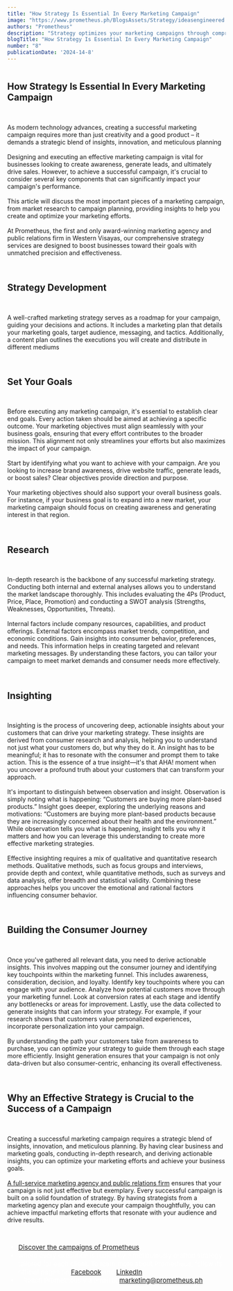 ```yaml
---
title: "How Strategy Is Essential In Every Marketing Campaign"
image: "https://www.prometheus.ph/BlogsAssets/Strategy/ideasengineered.jpg"
authors: "Prometheus"
description: "Strategy optimizes your marketing campaigns through comprehensive research, meticulous planning, creative execution, and continuous monitoring and adaptation, ensuring maximum impact and achieving desired outcomes."
blogTitle: "How Strategy Is Essential In Every Marketing Campaign"
number: "8"
publicationDate: '2024-14-8'
---
```


<div style="display: flex; flex-direction: column; gap: 1rem;">
  <!-- <img src="/BlogsAssets/creativepassion/benj1.jpg" alt="A photo of Prometheus Creative Director Benjamin Austin Pe" style="border-radius: 15px;"> -->
 <h2 className="text-[#FFFFFF] text-[18px] font-bold sm:text-[30px] pt-10 pb-1">
    How Strategy Is Essential In Every Marketing Campaign
  </h2>
  
<p className="text-[#FFFFFF] text-[15px] sm:text-[28px] pb-5 sm:pb-10">
    As modern technology advances, creating a successful marketing campaign requires more than just creativity and a good product – it demands a strategic blend of insights, innovation, and meticulous planning
<br/>
<br/>
Designing and executing an effective marketing campaign is vital for businesses looking to create awareness, generate leads, and ultimately drive sales. However, to achieve a successful campaign, it's crucial to consider several key components that can significantly impact your campaign's performance.
<br/>
<br/>This article will discuss the most important pieces of a marketing campaign, from market research to campaign planning, providing insights to help you create and optimize your marketing efforts.
<br/>
<br/>At Prometheus, the first and only award-winning marketing agency and public relations firm in Western Visayas, our comprehensive strategy services are designed to boost businesses toward their goals with unmatched precision and effectiveness.
  </p>

  <h2 className="text-[#FFFFFF] text-[18px] font-bold sm:text-[30px] pt-10 pb-1">
   Strategy Development
  </h2>
  <p className="text-[#FFFFFF] text-[15px] sm:text-[28px] pb-5 sm:pb-10">
A well-crafted marketing strategy serves as a roadmap for your campaign, guiding your decisions and actions. It includes a marketing plan that details your marketing goals, target audience, messaging, and tactics. Additionally, a content plan outlines the executions you will create and distribute in different mediums
  </p>
  
  <h2 className="text-[#FFFFFF] text-[18px] font-bold sm:text-[30px] pt-10 pb-1">
Set Your Goals
  </h2>

  <p className="text-[#FFFFFF] text-[15px] sm:text-[28px] pb-5 sm:pb-10">
Before executing any marketing campaign, it's essential to establish clear end goals. Every action taken should be aimed at achieving a specific outcome. Your marketing objectives must align seamlessly with your business goals, ensuring that every effort contributes to the broader mission. This alignment not only streamlines your efforts but also maximizes the impact of your campaign.
<br/>
<br/>
Start by identifying what you want to achieve with your campaign. Are you looking to increase brand awareness, drive website traffic, generate leads, or boost sales? Clear objectives provide direction and purpose.
<br/>
<br/>
Your marketing objectives should also support your overall business goals. For instance, if your business goal is to expand into a new market, your marketing campaign should focus on creating awareness and generating interest in that region.
  </p>
  
  <h2 className="text-[#FFFFFF] text-[18px] font-bold sm:text-[30px] pt-10 pb-1">
Research
  </h2>

  <p className="text-[#FFFFFF] text-[15px] sm:text-[28px] pb-5 sm:pb-10">
In-depth research is the backbone of any successful marketing strategy. Conducting both internal and external analyses allows you to understand the market landscape thoroughly. This includes evaluating the 4Ps (Product, Price, Place, Promotion) and conducting a SWOT analysis (Strengths, Weaknesses, Opportunities, Threats).
<br/>
<br/>
Internal factors include company resources, capabilities, and product offerings. External factors encompass market trends, competition, and economic conditions. Gain insights into consumer behavior, preferences, and needs. This information helps in creating targeted and relevant marketing messages. By understanding these factors, you can tailor your campaign to meet market demands and consumer needs more effectively.
  </p>

 <h2 className="text-[#FFFFFF] text-[18px] font-bold sm:text-[30px] pt-10 pb-1">
 Insighting
  </h2>
  <p className="text-[#FFFFFF] text-[15px] sm:text-[28px] pb-5 sm:pb-10">
Insighting is the process of uncovering deep, actionable insights about your customers that can drive your marketing strategy. These insights are derived from consumer research and analysis, helping you to understand not just what your customers do, but why they do it. An insight has to be meaningful; it has to resonate with the consumer and prompt them to take action. This is the essence of a true insight—it's that AHA! moment when you uncover a profound truth about your customers that can transform your approach.
<br/>
<br/>
It's important to distinguish between observation and insight. Observation is simply noting what is happening: “Customers are buying more plant-based products.” Insight goes deeper, exploring the underlying reasons and motivations: “Customers are buying more plant-based products because they are increasingly concerned about their health and the environment.” While observation tells you what is happening, insight tells you why it matters and how you can leverage this understanding to create more effective marketing strategies.
<br/>
<br>
Effective insighting requires a mix of qualitative and quantitative research methods. Qualitative methods, such as focus groups and interviews, provide depth and context, while quantitative methods, such as surveys and data analysis, offer breadth and statistical validity. Combining these approaches helps you uncover the emotional and rational factors influencing consumer behavior.
  </p>

  <h2 className="text-[#FFFFFF] text-[18px] font-bold sm:text-[30px] pt-10 pb-1">
 Building the Consumer Journey
  </h2>

  <p className="text-[#FFFFFF] text-[15px] sm:text-[28px] pb-5 sm:pb-10">
Once you've gathered all relevant data, you need to derive actionable insights. This involves mapping out the consumer journey and identifying key touchpoints within the marketing funnel. This includes awareness, consideration, decision, and loyalty. Identify key touchpoints where you can engage with your audience. Analyze how potential customers move through your marketing funnel. Look at conversion rates at each stage and identify any bottlenecks or areas for improvement. Lastly, use the data collected to generate insights that can inform your strategy. For example, if your research shows that customers value personalized experiences, incorporate personalization into your campaign.
<br/>
<br/>
By understanding the path your customers take from awareness to purchase, you can optimize your strategy to guide them through each stage more efficiently. Insight generation ensures that your campaign is not only data-driven but also consumer-centric, enhancing its overall effectiveness.
  </p>

  <!-- <img src="/BlogsAssets/creativepassion/benj2.jpg" alt="Prometheus Creative Director Benjamin Austin Pe attends the 13th anniversary of Damires Hills Farm and Spa Resort with Prometheus CEO Lcid Crescent Fernandez, COO Blessed Bea Plondaya, ECD Francis Gino Fanega, and Pototan, Iloilo Sangguniang Bayan Member and owner of Damires Hills Paolo Tirador." style="border-radius: 15px;"> -->


  <h2 className="text-[#FFFFFF] text-[18px] font-bold sm:text-[30px] pt-10 pb-1">
Why an Effective Strategy is Crucial to the Success of a Campaign
  </h2>

  <p className="text-[#FFFFFF] text-[15px] sm:text-[28px] pb-5 sm:pb-10">
Creating a successful marketing campaign requires a strategic blend of insights, innovation, and meticulous planning. By having clear business and marketing goals, conducting in-depth research, and deriving actionable insights, you can optimize your marketing efforts and achieve your business goals.
<br/>
<br/>
 <a href="https://www.prometheus.ph/" className="text-blue-500">A full-service marketing agency and public relations firm</a> ensures that your campaign is not just effective but exemplary. Every successful campaign is built on a solid foundation of strategy. By having strategists from a marketing agency plan and execute your campaign thoughtfully, you can achieve impactful marketing efforts that resonate with your audience and drive results.
  </p>
<!-- ending links -->
  <div style="color: white; font-size: 15px; display: flex; flex-direction: column; gap: 3.5rem;">
    <ul className="text-[#FFFFFF] sm:text-[15px] flex flex-col gap-5">
      <li className="text-[#FFFFFF] sm:text-[15px]"><a href="https://www.prometheus.ph/works" className="text-blue-500">Discover the campaigns of Prometheus</a></li>
      <li className="text-[#FFFFFF] sm:text-[15px]">where every execution is fueled by a meticulously crafted strategy tailored for each client. To learn more about Prometheus, follow its official pages on <a href="https://www.facebook.com/PrometheusPr" className="text-blue-500">Facebook</a> and <a href="https://www.linkedin.com/company/prometheusph/" className="text-blue-500">LinkedIn</a>.</li>
      <li className="text-[#FFFFFF] sm:text-[15px]">- Reach Prometheus via email at <a href="mailto:marketing@prometheus.ph" className="text-blue-500">marketing@prometheus.ph</a>.</li>
    </ul>
  </div>
</div>
